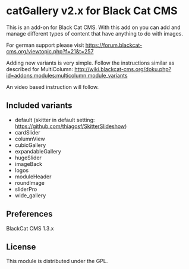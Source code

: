 catGallery v2.x for Black Cat CMS
===============================

This is an add-on for Black Cat CMS.
With this add on you can add and manage different types of content that have anything to do with images.

For german support please visit https://forum.blackcat-cms.org/viewtopic.php?f=21&t=257

Adding new variants is very simple. Follow the instructions similar as described for MultiColumn:
http://wiki.blackcat-cms.org/doku.php?id=addons:modules:multicolumn:module_variants

An video based instruction will follow.

## Included variants
- default (skitter in default setting: https://github.com/thiagosf/SkitterSlideshow)
- cardSlider
- columnView
- cubicGallery
- expandableGallery
- hugeSlider
- imageBack
- logos
- moduleHeader
- roundImage
- sliderPro
- wide_gallery

## Preferences
BlackCat CMS 1.3.x

## License
This module is distributed under the GPL.
